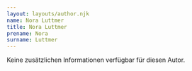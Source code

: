 ```yaml
---
layout: layouts/author.njk
name: Nora Luttmer
title: Nora Luttmer
prename: Nora
surname: Luttmer
---
```

Keine zusätzlichen Informationen verfügbar für diesen Autor.
